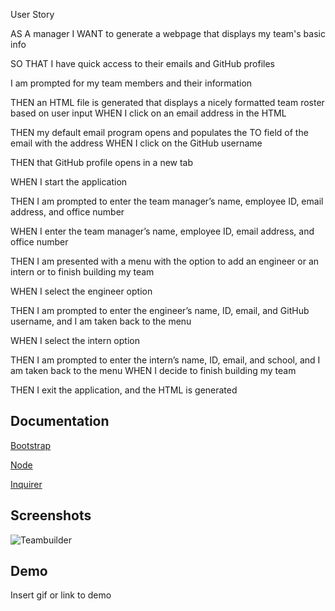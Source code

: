 User Story


AS A manager
I WANT to generate a webpage that displays my team's basic info

SO THAT I have quick access to their emails and GitHub profiles

I am prompted for my team members and their information  

THEN an HTML file is generated that displays a nicely formatted team roster based on user input
WHEN I click on an email address in the HTML

THEN my default email program opens and populates the TO field of the email with the address
WHEN I click on the GitHub username

THEN that GitHub profile opens in a new tab

WHEN I start the application

THEN I am prompted to enter the team manager’s name, employee ID, email address, and office number

WHEN I enter the team manager’s name, employee ID, email address, and office number

THEN I am presented with a menu with the option to add an engineer or an intern or to finish building my team

WHEN I select the engineer option

THEN I am prompted to enter the engineer’s name, ID, email, and GitHub username, and I am taken back to the menu

WHEN I select the intern option

THEN I am prompted to enter the intern’s name, ID, email, and school, and I am taken back to the menu
WHEN I decide to finish building my team


THEN I exit the application, and the HTML is generated





## Documentation

[Bootstrap](https://getbootstrap.com/docs/4.0/getting-started/introduction/)

[Node](https://www.npmjs.com/package/jest)

[Inquirer](https://www.npmjs.com/package/inquirer)


## Screenshots

![Teambuilder](https://user-images.githubusercontent.com/105750913/182945528-b8a3f62a-e7dd-4944-82cf-970274d1d982.png)

## Demo

Insert gif or link to demo

